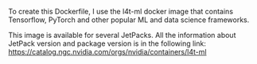 To create this Dockerfile, I use the l4t-ml docker image that contains Tensorflow, PyTorch and other popular ML and data science frameworks.

This image is available for several JetPacks. All the information about JetPack version and package version is in the following link: https://catalog.ngc.nvidia.com/orgs/nvidia/containers/l4t-ml
